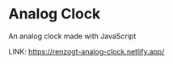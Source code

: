 # Analog Clock
An analog clock made with JavaScript

LINK: https://renzogt-analog-clock.netlify.app/
